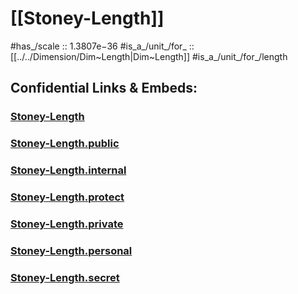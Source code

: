
# [[Stoney-Length]] 

#has_/scale :: 1.3807e−36 
#is_a_/unit_/for_ :: [[../../Dimension/Dim~Length|Dim~Length]] 
#is_a_/unit_/for_/length 


## Confidential Links & Embeds: 

### [Stoney-Length](/_Standards/Unit/Stoney-Unit/Stoney-Length.md) 

### [Stoney-Length.public](/_public/Unit/Stoney-Unit/Stoney-Length.public.md) 

### [Stoney-Length.internal](/_internal/Unit/Stoney-Unit/Stoney-Length.internal.md) 

### [Stoney-Length.protect](/_protect/Unit/Stoney-Unit/Stoney-Length.protect.md) 

### [Stoney-Length.private](/_private/Unit/Stoney-Unit/Stoney-Length.private.md) 

### [Stoney-Length.personal](/_personal/Unit/Stoney-Unit/Stoney-Length.personal.md) 

### [Stoney-Length.secret](/_secret/Unit/Stoney-Unit/Stoney-Length.secret.md)

